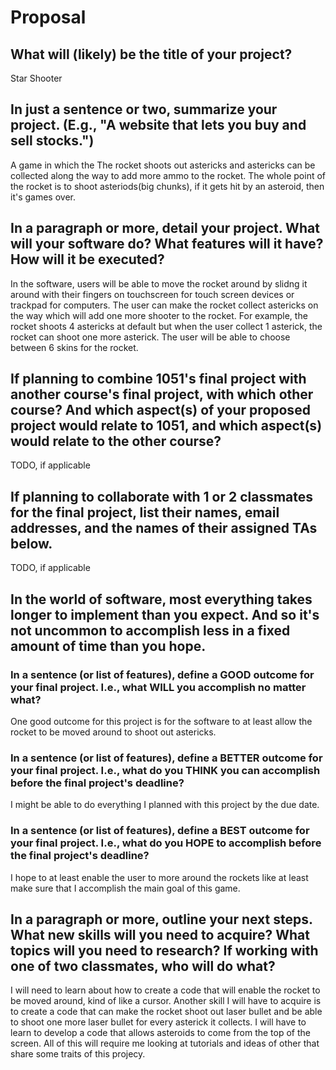 # Proposal

## What will (likely) be the title of your project?

Star Shooter

## In just a sentence or two, summarize your project. (E.g., "A website that lets you buy and sell stocks.")

A game in which the The rocket shoots out astericks and astericks can be collected along the way to add more ammo to the rocket. The whole point of the rocket is to shoot asteriods(big chunks), if it gets hit by an asteroid, then it's games over.

## In a paragraph or more, detail your project. What will your software do? What features will it have? How will it be executed?

In the software, users will be able to move the rocket around by slidng it around with their fingers on touchscreen for touch screen devices or trackpad for computers. The user can make the rocket collect astericks on the way which will add one more shooter to the rocket. For example, the rocket shoots 4 astericks at default but when the user collect 1 asterick, the rocket can shoot one more asterick. The user will be able to choose between 6 skins for the rocket. 

## If planning to combine 1051's final project with another course's final project, with which other course? And which aspect(s) of your proposed project would relate to 1051, and which aspect(s) would relate to the other course?

TODO, if applicable

## If planning to collaborate with 1 or 2 classmates for the final project, list their names, email addresses, and the names of their assigned TAs below.

TODO, if applicable

## In the world of software, most everything takes longer to implement than you expect. And so it's not uncommon to accomplish less in a fixed amount of time than you hope.

### In a sentence (or list of features), define a GOOD outcome for your final project. I.e., what WILL you accomplish no matter what?

One good outcome for this project is for the software to at least allow the rocket to be moved around to shoot out astericks.

### In a sentence (or list of features), define a BETTER outcome for your final project. I.e., what do you THINK you can accomplish before the final project's deadline?

I might be able to do everything I planned with this project by the due date.

### In a sentence (or list of features), define a BEST outcome for your final project. I.e., what do you HOPE to accomplish before the final project's deadline?

I hope to at least enable the user to more around the rockets like at least make sure that I accomplish the main goal of this game.

## In a paragraph or more, outline your next steps. What new skills will you need to acquire? What topics will you need to research? If working with one of two classmates, who will do what?

I will need to learn about how to create a code that will enable the rocket to be moved around, kind of like a cursor. Another skill I will have to acquire is to create a code that can make the rocket shoot out laser bullet and be able to shoot one more laser bullet for every asterick it collects. I will have to learn to develop a code that allows asteroids to come from the top of the screen. All of this will require me looking at tutorials and ideas of other that share some traits of this projecy.
